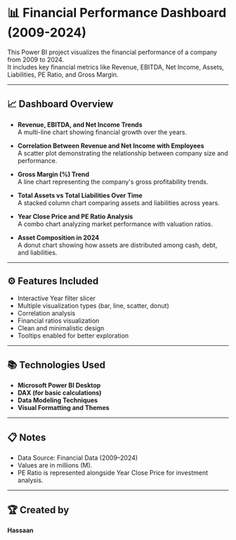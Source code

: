 # 📊 Financial Performance Dashboard (2009-2024)

This Power BI project visualizes the financial performance of a company from 2009 to 2024.  
It includes key financial metrics like Revenue, EBITDA, Net Income, Assets, Liabilities, PE Ratio, and Gross Margin.

---

## 📈 Dashboard Overview

- **Revenue, EBITDA, and Net Income Trends**  
  A multi-line chart showing financial growth over the years.

- **Correlation Between Revenue and Net Income with Employees**  
  A scatter plot demonstrating the relationship between company size and performance.

- **Gross Margin (%) Trend**  
  A line chart representing the company's gross profitability trends.

- **Total Assets vs Total Liabilities Over Time**  
  A stacked column chart comparing assets and liabilities across years.

- **Year Close Price and PE Ratio Analysis**  
  A combo chart analyzing market performance with valuation ratios.

- **Asset Composition in 2024**  
  A donut chart showing how assets are distributed among cash, debt, and liabilities.

---

## ⚙️ Features Included

- Interactive Year filter slicer
- Multiple visualization types (bar, line, scatter, donut)
- Correlation analysis
- Financial ratios visualization
- Clean and minimalistic design
- Tooltips enabled for better exploration

---

## 📚 Technologies Used

- **Microsoft Power BI Desktop**
- **DAX (for basic calculations)**
- **Data Modeling Techniques**
- **Visual Formatting and Themes**

---

## 📋 Notes

- Data Source: Financial Data (2009–2024)
- Values are in millions (M).
- PE Ratio is represented alongside Year Close Price for investment analysis.

---

## 🏆 Created by
**Hassaan**  

